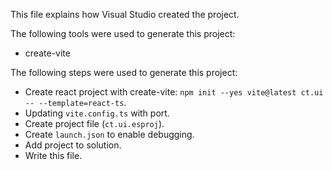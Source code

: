 This file explains how Visual Studio created the project.

The following tools were used to generate this project:
- create-vite

The following steps were used to generate this project:
- Create react project with create-vite: `npm init --yes vite@latest ct.ui -- --template=react-ts`.
- Updating `vite.config.ts` with port.
- Create project file (`ct.ui.esproj`).
- Create `launch.json` to enable debugging.
- Add project to solution.
- Write this file.

